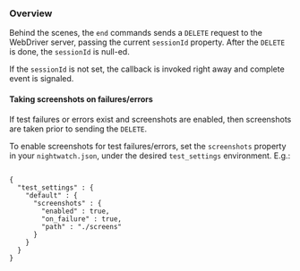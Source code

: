 ### Overview
Behind the scenes, the `end` commands sends a `DELETE` request to the WebDriver server, passing the current `sessionId` property.
After the `DELETE` is done, the `sessionId` is null-ed.

If the `sessionId` is not set, the callback is invoked right away and complete event is signaled.

#### Taking screenshots on failures/errors
If test failures or errors exist and screenshots are enabled, then screenshots are taken prior to sending the `DELETE`.

To enable screenshots for test failures/errors, set the `screenshots` property in your `nightwatch.json`, under the desired  `test_settings` environment. E.g.:

<div class="sample-test">
<pre data-language="javascript" class=" language-javascript"><code class=" language-javascript">
{
  "test_settings" : {
    "default" : {
      "screenshots" : {
        "enabled" : true,
        "on_failure" : true,
        "path" : "./screens"
      }
    }
  }
}
</code></pre>
</div>
